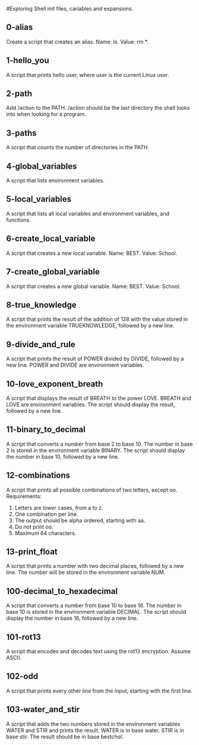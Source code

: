 #Exploring Shell init files, cariables and expansions.

## 0-alias
Create a script that creates an alias. Name: ls. Value: rm *.

## 1-hello_you
A script that prints hello user, where user is the current Linux user.

## 2-path
Add /action to the PATH. /action should be the last directory the shell looks into when looking for a program.

## 3-paths
A script that counts the number of directories in the PATH.

## 4-global_variables
A script that lists environment variables.

## 5-local_variables
A script that lists all local variables and environment variables, and functions.

## 6-create_local_variable
A script that creates a new local variable. Name: BEST. Value: School.

## 7-create_global_variable
A script that creates a new global variable. Name: BEST. Value: School.

## 8-true_knowledge
A script that prints the result of the addition of 128 with the value stored in the environment variable TRUEKNOWLEDGE, followed by a new line.

## 9-divide_and_rule
A script that prints the result of POWER divided by DIVIDE, followed by a new line. POWER and DIVIDE are environment variables.

## 10-love_exponent_breath
A script that displays the result of BREATH to the power LOVE. BREATH and LOVE are environment variables. The script should display the result, followed by a new line.

## 11-binary_to_decimal
A script that converts a number from base 2 to base 10. The number in base 2 is stored in the environment variable BINARY. The script should display the number in base 10, followed by a new line.

## 12-combinations
A script that prints all possible combinations of two letters, except oo. Requirements:
1. Letters are lower cases, from a to z.
2. One combination per line.
3. The output should be alpha ordered, starting with aa.
4. Do not print oo.
5. Maximum 64 characters.

## 13-print_float
A script that prints a number with two decimal places, followed by a new line. The number will be stored in the environment variable NUM. 

## 100-decimal_to_hexadecimal
A script that converts a number from base 10 to base 16. The number in base 10 is stored in the environment variable DECIMAL. The script should display the number in base 16, followed by a new line.

## 101-rot13
A script that encodes and decodes text using the rot13 encryption. Assume ASCII.

## 102-odd
A script that prints every other line from the input, starting with the first line.

## 103-water_and_stir
A script that adds the two numbers stored in the environment variables WATER and STIR and prints the result. WATER is in base water. STIR is in base stir. The result should be in base bestchol.
